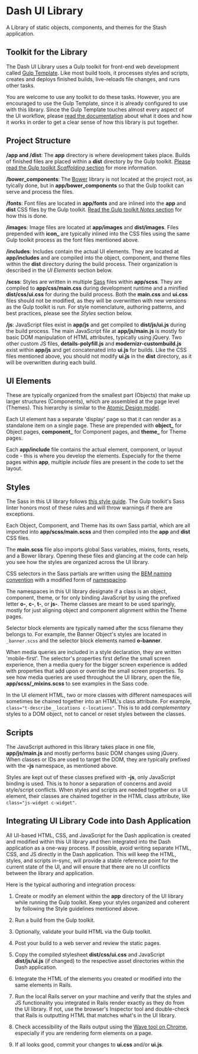 # Dash UI Library

A Library of static objects, components, and themes for the Stash application.

## Toolkit for the Library

The Dash UI Library uses a Gulp toolkit for front-end web development called [Gulp Template](https://github.com/JoelCDL/gulp_template). Like most build tools, it processes styles and scripts, creates and deploys finished builds, live-reloads file changes, and runs other tasks. 

You are welcome to use any toolkit to do these tasks. However, you are encouraged to use the Gulp Template, since it is already configured to use with this library. Since the Gulp Template touches almost every aspect of the UI workflow, please [read the documentation](https://github.com/JoelCDL/gulp_template) about what it does and how it works in order to get a clear sense of how this library is put together.

## Project Structure

**/app and /dist**: The **app** directory is where development takes place. Builds of finished files are placed within a **dist** directory by the Gulp toolkit. [Please read the Gulp toolkit *Scaffolding* section](https://github.com/JoelCDL/gulp_template#scaffolding) for more information.

**/bower\_components**: The [Bower](https://bower.io) library is not located at the project root, as tyically done, but in **app/bower_components** so that the Gulp toolkit can serve and process the files.

**/fonts**: Font files are located in **app/fonts** and are inlined into the **app** and **dist** CSS files by the Gulp toolkit. [Read the Gulp toolkit *Notes* section](https://github.com/JoelCDL/gulp_template#notes) for how this is done.

**/images**: Image files are located at **app/images** and **dist/images**. Files prepended with **icon_** are typically inlined into the CSS files using the same Gulp toolkit process as the font files mentioned above.

**/includes**: Includes contain the actual UI elements. They are located at **app/includes** and are compiled into the object, component, and theme files within the **dist** directory during the build process. Their organization is described in the *UI Elements* section below.

**/scss**: Styles are written in multiple [Sass](http://sass-lang.com) files within **app/scss**. They are compiled to **app/css/main.css** during development runtime and a minified **dist/css/ui.css** for during the build process. Both the **main.css** and **ui.css** files should not be modified, as they will be overwritten with new versions as the Gulp toolkit is run. For style nomenclature, authoring patterns, and best practices, please see the *Styles* section below.

**/js**: JavaScript files exist in **app/js** and get compiled to **dist/js/ui.js** during the build process. The main JavaScript file at **app/js/main.js** is mostly for basic DOM manipulation of HTML attributes, typically using jQuery. Two other custom JS files, **details-polyfill.js** and **modernizr-custombuild.js** exist within **app/js** and get concatenated into **ui.js** for builds. Like the CSS files mentioned above, you should not modify **ui.js** in the **dist** directory, as it will be overwritten during each build.

## UI Elements

These are typically organized from the smallest part (Objects) that make up larger structures (Components), which are assembled at the page level (Themes). This hierarchy is similar to the [Atomic Design model](http://bradfrost.com/blog/post/atomic-web-design).

Each UI element has a separate 'display' page so that it can render as a standalone item on a single page. These are prepended with **object\_** for Object pages, **component\_** for Component pages, and **theme\_** for Theme pages.

Each **app/include** file contains the actual element, component, or layout code - this is where you develop the elements. Especially for the theme pages within **app**, multiple *include* files are present in the code to set the layout.

## Styles

The Sass in this UI library follows [this style guide](https://css-tricks.com/sass-style-guide). The Gulp toolkit's Sass linter honors most of these rules and will throw warnings if there are exceptions.

Each Object, Component, and Theme has its own Sass partial, which are all imported into **app/scss/main.scss** and then compiled into the **app** and **dist** CSS files.

The **main.scss** file also imports global Sass variables, mixins, fonts, resets, and a Bower library. Opening these files and glancing at the code can help you see how the styles are organized across the UI library.

CSS selectors in the Sass partials are written using the [BEM naming convention](https://css-tricks.com/bem-101) with a modified form of [namespacing](http://csswizardry.com/2015/03/more-transparent-ui-code-with-namespaces).

The namespaces in this UI library designate if a class is an object, component, theme, or for only binding JavaScript by using the prefixed letter **o-**, **c-**, **t-**, or **js-**. Theme classes are meant to be used sparingly, mostly for just aligning object and component alignment within the Theme pages.

Selector block elements are typically named after the scss filename they belongs to. For example, the Banner Object's styles are located in `_banner.scss` and the selector block elements named **o-banner**.

When media queries are included in a style declaration, they are written 'mobile-first'. The selector's properties first define the small screen experience, then a media query for the bigger screen experience is added with properties that add upon or override the small screen properties. To see how media queries are used throughout the UI library, open the file, **app/scss/_mixins.scss** to see examples in the Sass code.

In the UI element HTML, two or more classes with different namespaces will sometimes be chained together into an HTML's class attribute. For example, `class="t-describe__locations c-locations"`. This is to add *complementary* styles to a DOM object, not to cancel or reset styles between the classes.

## Scripts

The JavaScript authored in this library takes place in one file, **app/js/main.js** and mostly performs basic DOM changes using jQuery. When classes or IDs are used to target the DOM, they are typically prefixed with the **-js** namespace, as mentioned above.

Styles are kept out of these classes prefixed with **-js**, only JavaScript binding is used. This is to honor a separation of concerns and avoid style/script conflicts. When styles and scripts are needed together on a UI element, their classes are chained together in the HTML class attribute, like `class="js-widget c-widget"`.

## Integrating UI Library Code into Dash Application

All UI-based HTML, CSS, and JavaScript for the Dash application is created and modified within this UI library and then integrated into the Dash application as a one-way process. If possible, avoid writing separate HTML, CSS, and JS directly in the Dash application. This will keep the HTML, styles, and scripts in-sync, will provide a stable reference point for the current state of the UI, and will ensure that there are no UI conflicts between the library and application.

Here is the typical authoring and integration process:

1. Create or modify an element within the **app** directory of the UI library while running the Gulp toolkit. Keep your styles organized and coherent by following the Style guidelines mentioned above.

2. Run a build from the Gulp toolkit.

3. Optionally, validate your build HTML via the Gulp toolkit.

4. Post your build to a web server and review the static pages.

5. Copy the compiled stylesheet **dist/css/ui.css** and JavaScript **dist/js/ui.js** (if changed) to the respective asset directories within the Dash application.

6. Integrate the HTML of the elements you created or modified into the same elements in Rails.

7. Run the local Rails server on your machine and verify that the styles and JS functionality you integrated in Rails render exactly as they do from the UI library. If not, use the browser's Inspector tool and double-check that Rails is outputting HTML that matches what's in the UI library.

8. Check accessibility of the Rails output using the [Wave tool on Chrome](http://wave.webaim.org/extension), especially if you are rendering form elements on a page.

9. If all looks good, commit your changes to **ui.css** and/or **ui.js**.
